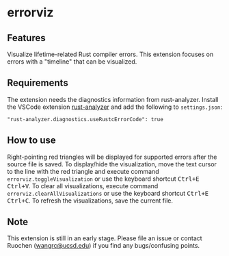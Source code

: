 # errorviz

## Features

Visualize lifetime-related Rust compiler errors.
This extension focuses on errors with a "timeline" that can be visualized.

## Requirements

The extension needs the diagnostics information from rust-analyzer.
Install the VSCode extension [rust-analyzer][] and add the following to `settings.json`:
```
"rust-analyzer.diagnostics.useRustcErrorCode": true
```

[rust-analyzer]: https://marketplace.visualstudio.com/items?itemName=rust-lang.rust-analyzer

## How to use

Right-pointing red triangles will be displayed for supported errors after the source file is saved.
To display/hide the visualization, move the text cursor to the line with the red triangle and execute command `errorviz.toggleVisualization` or use the keyboard shortcut <kbd>Ctrl+E Ctrl+V</kbd>.
To clear all visualizations, execute command `errorviz.clearAllVisualizations` or use the keyboard shortcut <kbd>Ctrl+E Ctrl+C</kbd>.
To refresh the visualizations, save the current file.

## Note

This extension is still in an early stage. Please file an issue or contact Ruochen (wangrc@ucsd.edu) if you find any bugs/confusing points.
